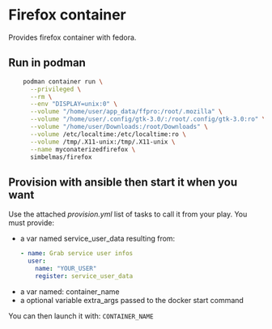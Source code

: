 # Firefox container
Provides firefox container with fedora.

## Run in podman
```bash 
    podman container run \
      --privileged \
      --rm \
      --env "DISPLAY=unix:0" \
      --volume "/home/user/app_data/ffpro:/root/.mozilla" \
      --volume "/home/user/.config/gtk-3.0/:/root/.config/gtk-3.0:ro" \
      --volume "/home/user/Downloads:/root/Downloads" \
      --volume /etc/localtime:/etc/localtime:ro \
      --volume /tmp/.X11-unix:/tmp/.X11-unix \
      --name myconaterizedfirefox \
      simbelmas/firefox
  ```
## Provision with ansible then start it when you want
Use the attached *provision.yml* list of tasks to call it from your play.
You must provide:
* a var named service_user_data resulting from:
  ```yaml
  - name: Grab service user infos
    user:
      name: "YOUR_USER"
      register: service_user_data
  ```
 * a var named: container_name 
 * a optional variable extra_args passed to the docker start command

You can then launch it with: `CONTAINER_NAME`
